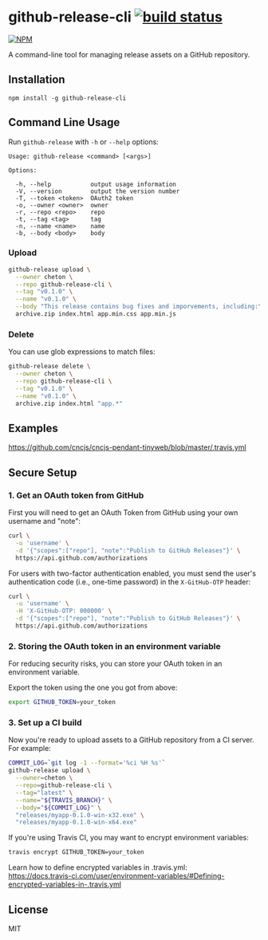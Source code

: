 # github-release-cli [![build status](https://travis-ci.org/cheton/github-release-cli.svg?branch=master)](https://travis-ci.org/cheton/github-release-cli)

[![NPM](https://nodei.co/npm/github-release-cli.png?downloads=true&stars=true)](https://www.npmjs.com/package/github-release-cli)

A command-line tool for managing release assets on a GitHub repository.

## Installation

```
npm install -g github-release-cli
```

## Command Line Usage

Run `github-release` with `-h` or `--help` options:

```
Usage: github-release <command> [<args>]

Options:

  -h, --help           output usage information
  -V, --version        output the version number
  -T, --token <token>  OAuth2 token
  -o, --owner <owner>  owner
  -r, --repo <repo>    repo
  -t, --tag <tag>      tag
  -n, --name <name>    name
  -b, --body <body>    body
```

### Upload

```sh
github-release upload \
  --owner cheton \
  --repo github-release-cli \
  --tag "v0.1.0" \
  --name "v0.1.0" \
  --body "This release contains bug fixes and imporvements, including:\n..." \
  archive.zip index.html app.min.css app.min.js
```

### Delete

You can use glob expressions to match files:
```sh
github-release delete \
  --owner cheton \
  --repo github-release-cli \
  --tag "v0.1.0" \
  --name "v0.1.0" \
  archive.zip index.html "app.*"
```

## Examples

https://github.com/cncjs/cncjs-pendant-tinyweb/blob/master/.travis.yml

## Secure Setup

### 1. Get an OAuth token from GitHub

First you will need to get an OAuth Token from GitHub using your own username and "note":

```sh
curl \
  -u 'username' \
  -d '{"scopes":["repo"], "note":"Publish to GitHub Releases"}' \
  https://api.github.com/authorizations
```

For users with two-factor authentication enabled, you must send the user's authentication code (i.e., one-time password) in the `X-GitHub-OTP` header:

```sh
curl \
  -u 'username' \
  -H 'X-GitHub-OTP: 000000' \
  -d '{"scopes":["repo"], "note":"Publish to GitHub Releases"}' \
  https://api.github.com/authorizations
```

### 2. Storing the OAuth token in an environment variable

For reducing security risks, you can store your OAuth token in an environment variable.

Export the token using the one you got from above:

```sh
export GITHUB_TOKEN=your_token
```

### 3. Set up a CI build

Now you're ready to upload assets to a GitHub repository from a CI server. For example:

```sh
COMMIT_LOG=`git log -1 --format='%ci %H %s'`
github-release upload \
  --owner=cheton \
  --repo=github-release-cli \
  --tag="latest" \
  --name="${TRAVIS_BRANCH}" \
  --body="${COMMIT_LOG}" \
  "releases/myapp-0.1.0-win-x32.exe" \
  "releases/myapp-0.1.0-win-x64.exe"
```

If you're using Travis CI, you may want to encrypt environment variables:

```sh
travis encrypt GITHUB_TOKEN=your_token
```

Learn how to define encrypted variables in .travis.yml:<br>
https://docs.travis-ci.com/user/environment-variables/#Defining-encrypted-variables-in-.travis.yml

## License

MIT
